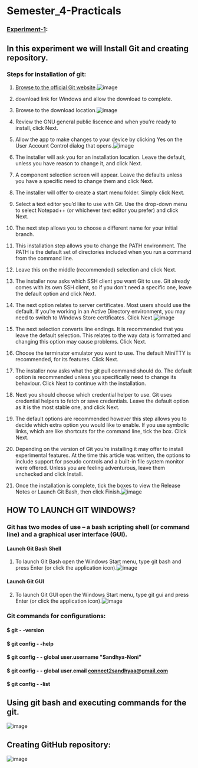 # Semester_4-Practicals

### [Experiment-1](https://github.com/22bdo10074/Semester_4-Practicals/blob/Git-and-git-hub-practical/EXP1-GIT.docx):
##  In this experiment we will Install Git and creating repository.
### Steps for installation of git:
 1. [Browse to the official Git website](https://git-scm.com/downloads).![image](https://github.com/22bdo10074/Semester_4-Practicals/assets/142095565/a034286c-e0c1-4e23-8beb-cd639a16d0f6)

 2. download link for Windows and allow the download to complete.
 3. Browse to the download location.![image](https://github.com/22bdo10074/Semester_4-Practicals/assets/142095565/abb29fa0-dda5-4f41-aefe-139ee6627733)

 4. Review the GNU general public liscence and when you’re ready to install, click Next.
 5. Allow the app to make changes to your device by clicking Yes on the User Account Control dialog that opens.![image](https://github.com/22bdo10074/Semester_4-Practicals/assets/142095565/790b25a8-87f1-4dd1-9aee-85d1f05b58ae)

 6. The installer will ask you for an installation location. Leave the default, unless you have reason to change it, and click Next.
 7. A component selection screen will appear. Leave the defaults unless you have a specific need to change them and click Next.
 8. The installer will offer to create a start menu folder. Simply click Next.
 9. Select a text editor you’d like to use with Git. Use the drop-down menu to select Notepad++ (or whichever text editor you prefer) and click Next.
 10. The next step allows you to choose a different name for your initial branch.
 11. This installation step allows you to change the PATH environment. The PATH is the default set of directories included when you run a command from the command 
     line.
 12. Leave this on the middle (recommended) selection and click Next.
 13. The installer now asks which SSH client you want Git to use. Git already comes with its own SSH client, so if you don't need a specific one, leave the default 
     option and click Next.
 14. The next option relates to server certificates. Most users should use the default. If you’re working in an Active Directory environment, you may need to switch 
     to Windows Store certificates. Click Next.![image](https://github.com/22bdo10074/Semester_4-Practicals/assets/142095565/4684f95e-b834-4f72-82a0-ca50c3cceb4c)

 15. The next selection converts line endings. It is recommended that you leave the default selection. This relates to the way data is formatted and changing this 
     option may cause problems. Click Next.
 16. Choose the terminator emulator you want to use. The default MiniTTY is recommended, for its features. Click Next.
 17. The installer now asks what the git pull command should do. The default option is recommended unless you specifically need to change its behaviour. Click Next to 
      continue with the installation.
 18. Next you should choose which credential helper to use. Git uses credential helpers to fetch or save credentials. Leave the default option as it is the most 
     stable one, and click Next.
 19. The default options are recommended however this step allows you to decide which extra option you would like to enable. If you use symbolic links, which are like 
     shortcuts for the command line, tick the box. Click Next.
 20. Depending on the version of Git you’re installing it may offer to install experimental features. At the time this article was written, the options to include 
     support for pseudo controls and a built-in file system monitor were offered. Unless you are feeling adventurous, leave them unchecked and click Install.
 21. Once the installation is complete, tick the boxes to view the Release Notes or Launch Git Bash, then click Finish.![image](https://github.com/22bdo10074/Semester_4-Practicals/assets/142095565/fdd76acb-5fa7-4662-9e38-72466f94f706)
 ## HOW TO LAUNCH GIT WINDOWS?
   ### Git has two modes of use – a bash scripting shell (or command line) and a graphical user interface (GUI).
   #### Launch Git Bash Shell
   1. To launch Git Bash open the Windows Start menu, type git bash and press Enter (or click the application icon).![image](https://github.com/22bdo10074/Semester_4-Practicals/assets/142095565/b675eec7-e41c-4687-a452-2a7388d67ac9)
   #### Launch Git GUI
   2. To launch Git GUI open the Windows Start menu, type git gui and press Enter (or click the application icon).![image](https://github.com/22bdo10074/Semester_4-Practicals/assets/142095565/83b3c9b8-aac6-4198-a525-da857398aee6)
 ### Git commands for configurations:
   #### $ git - -version
   #### $ git config - -help
   #### $ git config - - global user.username "Sandhya-Noni"
   #### $ git config - - global user.email connect2sandhyaa@gmail.com
   #### $ git config  - -list
 ## Using git bash and executing commands for the git.
 ![image](https://github.com/22bdo10074/Semester_4-Practicals/assets/142095565/f501739a-59a4-477d-8eed-5c8cfdc3154e)
## Creating GitHub repository:
![image](https://github.com/22bdo10074/Semester_4-Practicals/assets/142095565/02d29e8c-c76c-42f9-aa02-8aa1a6a1da36)



